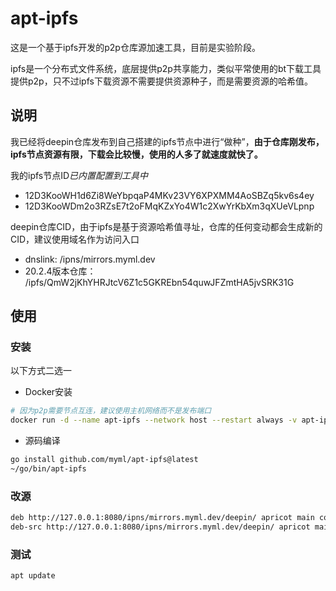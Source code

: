 # apt-ipfs
这是一个基于ipfs开发的p2p仓库源加速工具，目前是实验阶段。

ipfs是一个分布式文件系统，底层提供p2p共享能力，类似平常使用的bt下载工具提供p2p，只不过ipfs下载资源不需要提供资源种子，而是需要资源的哈希值。

## 说明
我已经将deepin仓库发布到自己搭建的ipfs节点中进行“做种”，**由于仓库刚发布，ipfs节点资源有限，下载会比较慢，使用的人多了就速度就快了。**

我的ipfs节点ID*已内置配置到工具中*

- 12D3KooWH1d6Zi8WeYbpqaP4MKv23VY6XPXMM4AoSBZq5kv6s4ey
- 12D3KooWDm2o3RZsE7t2oFMqKZxYo4W1c2XwYrKbXm3qXUeVLpnp

deepin仓库CID，由于ipfs是基于资源哈希值寻址，仓库的任何变动都会生成新的CID，建议使用域名作为访问入口

- dnslink: /ipns/mirrors.myml.dev
- 20.2.4版本仓库： /ipfs/QmW2jKhYHRJtcV6Z1c5GKREbn54quwJFZmtHA5jvSRK31G


## 使用

### 安装
以下方式二选一
- Docker安装
```sh
# 因为p2p需要节点互连，建议使用主机网络而不是发布端口
docker run -d --name apt-ipfs --network host --restart always -v apt-ipfs-data:/data ghcr.io/myml/apt-ipfs:main /apt-ipfs -l 127.0.0.1:8080
```
- 源码编译
```sh
go install github.com/myml/apt-ipfs@latest
~/go/bin/apt-ipfs
```
### 改源
```sh
deb http://127.0.0.1:8080/ipns/mirrors.myml.dev/deepin/ apricot main contrib non-free
deb-src http://127.0.0.1:8080/ipns/mirrors.myml.dev/deepin/ apricot main contrib non-free
```
### 测试
`apt update`
